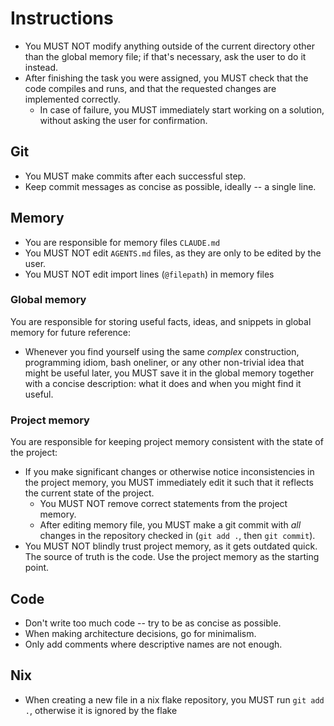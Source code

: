 # Instructions

- You MUST NOT modify anything outside of the current directory other than the
  global memory file; if that's necessary, ask the user to do it instead.
- After finishing the task you were assigned, you MUST check that the code
  compiles and runs, and that the requested changes are implemented correctly.
  - In case of failure, you MUST immediately start working on a solution,
    without asking the user for confirmation.

## Git

- You MUST make commits after each successful step.
- Keep commit messages as concise as possible, ideally -- a single line.

## Memory

- You are responsible for memory files `CLAUDE.md`
- You MUST NOT edit `AGENTS.md` files, as they are only to be edited by the
  user.
- You MUST NOT edit import lines (`@filepath`) in memory files

### Global memory

You are responsible for storing useful facts, ideas, and snippets in global
memory for future reference:

- Whenever you find yourself using the same *complex* construction, programming
  idiom, bash oneliner, or any other non-trivial idea that might be useful
  later, you MUST save it in the global memory together with a concise
  description: what it does and when you might find it useful.

### Project memory

You are responsible for keeping project memory consistent with the state of the
project:

- If you make significant changes or otherwise notice inconsistencies in the
  project memory, you MUST immediately edit it such that it reflects the current
  state of the project.
  - You MUST NOT remove correct statements from the project memory.
  - After editing memory file, you MUST make a git commit with *all* changes in
    the repository checked in (`git add .`, then `git commit`).
- You MUST NOT blindly trust project memory, as it gets outdated quick. The
  source of truth is the code. Use the project memory as the starting point.

## Code

- Don't write too much code -- try to be as concise as possible.
- When making architecture decisions, go for minimalism.
- Only add comments where descriptive names are not enough.

## Nix

- When creating a new file in a nix flake repository, you MUST run `git add .`,
  otherwise it is ignored by the flake
